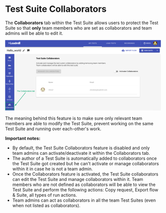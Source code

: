 # Test Suite Collaborators

The **Collaborators** tab within the Test Suite allows users to protect the Test Suite so that **only** team members who are set as collaborators and team admins will be able to edit it. 

![](../.gitbook/assets/screenshot-2021-10-04t094943.355.png)

The meaning behind this feature is to make sure only relevant team members are able to modify the Test Suite, prevent working on the same Test Suite and running over each-other's work.

**Important notes:**

* By default, the Test Suite Collaborators feature is disabled and only team admins can activate/deactivate it within the Collaborators tab.
* The author of a Test Suite is automatically added to collaborators once the Test Suite got created but he can't activate or manage collaborators within it in case he is not a team admin.
* Once the Collaborators feature is activated, the Test Suite collaborators can edit the Test Suite and manage collaborators within it. Team members who are not defined as collaborators will be able to view the Test Suite and perform the following actions: Copy request, Export flow & Suite, all types of run actions.
* Team admins can act as collaborators in all the team Test Suites \(even when not listed as collaborators\).






